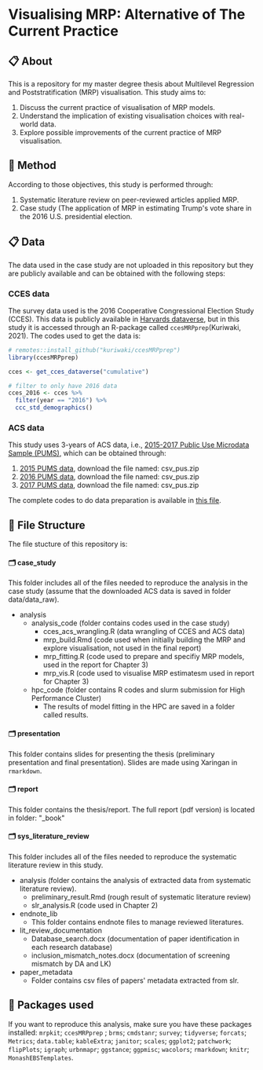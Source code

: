 # Visualising MRP: Alternative of The Current Practice

## :clipboard: About

This is a repository for my master degree thesis about Multilevel Regression and Poststratification (MRP) visualisation. This study aims to:

1. Discuss the current practice of visualisation of MRP models.
2. Understand the implication of existing visualisation choices with real-world data.
3. Explore possible improvements of the current practice of MRP visualisation.

## :wrench: Method

According to those objectives, this study is performed through:

1. Systematic literature review on peer-reviewed articles applied MRP.
2. Case study (The application of MRP in estimating Trump's vote share in the 2016 U.S. presidential election. 

## :clipboard: Data

The data used in the case study are not uploaded in this repository but they are publicly available and can be obtained with the following steps:

### CCES data

The survey data used is the 2016 Cooperative Congressional Election Study (CCES). This data is publicly available in [Harvards dataverse](https://dataverse.harvard.edu/dataset.xhtml?persistentId=doi%3A10.7910/DVN/GDF6Z0), but in this study it is accessed through an R-package called `ccesMRPprep`(Kuriwaki, 2021). The codes used to get the data is:

```r 
# remotes::install_github("kuriwaki/ccesMRPprep")
library(ccesMRPprep)

cces <- get_cces_dataverse("cumulative")

# filter to only have 2016 data
cces_2016 <- cces %>%
  filter(year == "2016") %>%
  ccc_std_demographics()
```

### ACS data 

This study uses 3-years of ACS data, i.e., [2015-2017 Public Use Microdata Sample (PUMS)](https://www.census.gov/programs-surveys/acs/microdata/access.2015.html), which can be obtained through:

1. [2015 PUMS data](https://www2.census.gov/programs-surveys/acs/data/pums/2015/1-Year/), download the file named: csv_pus.zip
2. [2016 PUMS data](https://www2.census.gov/programs-surveys/acs/data/pums/2016/1-Year/), download the file named: csv_pus.zip
3. [2017 PUMS data](https://www2.census.gov/programs-surveys/acs/data/pums/2017/1-Year/), download the file named: csv_pus.zip

The complete codes to do data preparation is available in [this file](https://github.com/Dewi-Amaliah/MRP_diagnostic_plot/tree/main/case_study/analysis/analysis_code). 

## :file_folder: File Structure

The file stucture of this repository is:

#### :card_index_dividers: case_study

This folder includes all of the files needed to reproduce the analysis in the case study (assume that the downloaded ACS data is saved in folder data/data_raw). 

  - analysis
    - analysis_code (folder contains codes used in the case study)
      - cces_acs_wrangling.R (data wrangling of CCES and ACS data)
      - mrp_build.Rmd (code used when initially building the MRP and explore visualisation, not used in the final report)
      - mrp_fitting.R (code used to prepare and specifiy MRP models, used in the report for Chapter 3)
      - mrp_vis.R (code used to visualise MRP estimatesm used in report for Chapter 3)
    - hpc_code (folder contains R codes and slurm submission for High Performance Cluster)
      - The results of model fitting in the HPC are saved in a folder called results.
        
#### :card_index_dividers: presentation
  This folder contains slides for presenting the thesis (preliminary presentation and final presentation).
  Slides are made using Xaringan in `rmarkdown`.

#### :card_index_dividers: report
  This folder contains the thesis/report. The full report (pdf version) is located in folder: "_book"
  
#### :card_index_dividers: sys_literature_review

This folder includes all of the files needed to reproduce the systematic literature review in this study.
  
  - analysis (folder contains the analysis of extracted data from systematic literature review).
    - preliminary_result.Rmd (rough result of systematic literature review)
    - slr_analysis.R (code used in Chapter 2)
  - endnote_lib
    - This folder contains endnote files to manage reviewed literatures. 
  - lit_review_documentation
    - Database_search.docx (documentation of paper identification in each research database)
    - inclusion_mismatch_notes.docx (documentation of screening mismatch by DA and LK)
  - paper_metadata
    - Folder contains csv files of papers' metadata extracted from slr. 

## :wrench: Packages used 

If you want to reproduce this analysis, make sure you have these packages installed:
`mrpkit`; `ccesMRPprep` ; `brms`; `cmdstanr`; `survey`; `tidyverse`; `forcats`; `Metrics`; `data.table`; `kableExtra`; `janitor`; `scales`; `ggplot2`; `patchwork`; `flipPlots`; `igraph`; `urbnmapr`; `ggstance`; `ggpmisc`; `wacolors`; `rmarkdown`; `knitr`; `MonashEBSTemplates`.


